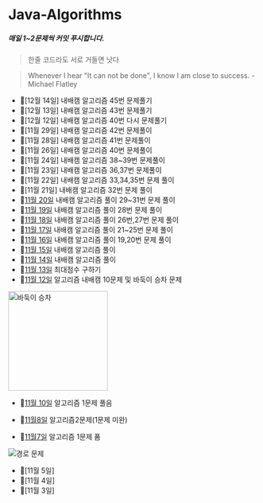 # Java-Algorithms
<!--Heading-->
##### 매일 1~2문제씩 커밋 푸시합니다.
> 한줄 코드라도 서로 거들면 낫다

> Whenever I hear "It can not be done", I know I am close to success. -Michael Flatley


- 📆[12월 14일] 내배캠 알고리즘 45번 문제풀기
- 📆[12월 13일] 내배캠 알고리즘 43번 문제풀기
- 📆[12월 12일] 내배캠 알고리즘 40번 다시 문제풀기
- 📆[11월 29일] 내배캠 알고리즘 42번 문제풀이
- 📆[11월 28일] 내배캠 알고리즘 41번 문제풀이
- 📆[11월 26일] 내배캠 알고리즘 40번 문제풀이
- 📆[11월 24일] 내배캠 알고리즘 38~39번 문제풀이
- 📆[11월 23일] 내배캠 알고리즘 36,37번 문제풀이
- 📆[11월 22일] 내배캠 알고리즘 33,34,35번 문제 풀이
- 📆[11월 21일] 내배캠 알고리즘 32번 문제 풀이
- 📆[11월 20일](https://github.com/Mcgeolypazun/Java-Algorithms/tree/main/src/november20th) 내배캠 알고리즘 풀이 29~31번 문제 풀이
- 📆[11월 19일](https://github.com/Mcgeolypazun/Java-Algorithms/tree/main/src/november19th) 내배캠 알고리즘 풀이 28번 문제 풀이
- 📆[11월 18일](https://github.com/Mcgeolypazun/Java-Algorithms/tree/main/src/november18th) 내배캠 알고리즘 풀이 26번,27번 문제 풀이
- 📆[11월 17일](https://github.com/Mcgeolypazun/Java-Algorithms/tree/main/src/november17th) 내배캠 알고리즘 풀이 21~25번 문제 풀이
- 📆[11월 16일](https://github.com/Mcgeolypazun/Java-Algorithms/tree/main/src/november16th) 내배캠 알고리즘 풀이 19,20번 문제 풀이
- 📆[11월 15일](https://github.com/Mcgeolypazun/Java-Algorithms/blob/main/src/november15th/Solution.java) 내배캠 알고리즘 풀이
- 📆[11월 14일](https://github.com/Mcgeolypazun/Java-Algorithms/blob/main/src/november14th/Solution.java) 내배캠 알고리즘 풀이
- 📆[11월 13일](https://github.com/Mcgeolypazun/Java-Algorithms/tree/main/src/november13th) 최대점수 구하기
- 📆[11월 12일](https://github.com/Mcgeolypazun/Java-Algorithms/tree/main/src/november12th) 알고리즘 내배캠 10문제 및 바둑이 승차 문제
  
<img
  src="https://github.com/Mcgeolypazun/Java-Algorithms/assets/79851594/2040d31b-b7e0-4c4c-a46a-a3945f7e7ffb"
  alt="바둑이 승차" height = 200, width = 200/>

- 📆[11월 10일](https://github.com/Mcgeolypazun/Java-Algorithms/blob/main/src/november10th/Main.java) 알고리즘 1문제 풀음

- 📆[11월8일](https://github.com/Mcgeolypazun/Java-Algorithms/tree/main/src/november8th) 알고리즘2문제(1문제 미완)

- 📆[11월7일](https://github.com/Mcgeolypazun/Java-Algorithms/tree/main/src/november7th) 알고리즘 1문제 품
  
![경로 문제](https://github.com/Mcgeolypazun/Java-Algorithms/assets/79851594/4089f25b-9086-4a20-a190-04717cd15b62)

- 📆[11월 5일]
- 📆[11월 4일]
- 📆[11월 3일]
